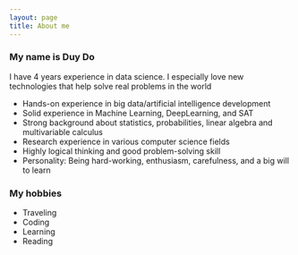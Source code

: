 ```yaml
---
layout: page
title: About me
---
```


### My name is Duy Do
I have 4 years experience in data science. I especially love new technologies that help solve real problems in the world
+ Hands-on experience in big data/artificial intelligence development
+ Solid experience in Machine Learning, DeepLearning, and SAT
+ Strong background about statistics, probabilities, linear algebra and multivariable calculus
+ Research experience in various computer science fields
+ Highly logical thinking and good problem-solving skill
+ Personality: Being hard-working, enthusiasm, carefulness, and a big will to learn 

### My hobbies
+ Traveling
+ Coding
+ Learning
+ Reading
